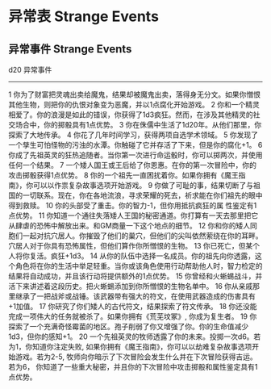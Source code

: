 # 异常表 Strange Events

## 异常事件 Strange Events

  d20   异常事件
  ----- ----------------------------------------------------------------------------------------------------------------------------------------------------------------------------------------------------------------------------------------------------------------------------------
  1     你为了财富把灵魂出卖给魔鬼，结果却被魔鬼出卖，落得身无分文。如果你憎恨其他生物，则把你的仇恨对象变为恶魔，并以1点腐化开始游戏。
  2     你和一个精灵相爱了。你的浪漫是如此的错误，你获得了1d3疯狂。然而，在涉及其他精灵的社交场合中，你的掷骰具有1点优势。
  3     你在侏儒中生活了1d20年。从他们那里，你探索了大地传承。
  4     你花了几年时间学习，获得两项自选学术领域。
  5     你发现了一个孳生可怕怪物的污浊的水潭。你触碰了它并存活了下来，但是你的腐化+1。
  6     你成了先祖英灵的狂热追随者。当你第一次进行命运骰时，你可以掷两次，并使用任何一个结果。
  7     一个矮人国王或王后给了你恩惠。在你的第一次冒险中，你的攻击掷骰获得1点优势。
  8     你的一个祖先一直困扰着你。如果你拥有《魔王指南》，你可以以作祟复杂故事选项开始游戏。
  9     你做了可耻的事，结果切断了与祖国的一切联系。现在，你在各地流浪，寻求荣耀的死去，祈求能在你们祖先的眼中得到救赎。
  10    你的头部受了重击。你的智力-1，但你用抵抗疯狂的属 性鉴定有1点优势。
  11    你知道一个通往失落矮人王国的秘密通道。你打算有一天去那里把它从肆虐的恐怖中解放出来。和GM商量一下这个地点的细节。
  12    你和你的矮人同胞们一起对抗穴居人。你摧毁了他们的巢穴，但他们的尖叫依然萦绕在你的耳畔。穴居人对于你具有恐怖属性，但他们算作你所憎恨的生物。
  13    你已死亡，但某个人将你复活。疯狂+1d3。
  14    从你的队伍中选择一名成员。你的祖先向你透露，这个角色将在你的生活中举足轻重。当你或该角色使用行动帮助他人时，智力检定的结果将自动成功，并且该行动将提供额外的1点优势。
  15    你曾经和火蜥蜴战斗，并活下来讲述着这段历史。把火蜥蜴添加到你所憎恨的生物名单中。
  16    你从亲戚那里继承了一把战斧或战锤。该武器带有强大的符文，在使用武器造成的伤害具有+1加值。
  17    你研究了你们矮人的古代符文，结果探索了符文传承。
  18    你还没能完成一项伟大的任务就被杀了。如果你拥有《荒芜坟冢》, 你成为复生者。
  19    你探索了一个充满奇怪霉菌的地区。孢子削弱了你又增强了你。你的生命值减少1d3，但你的感知+1。
  20    一个先祖英灵的牧师透露了你的未来。投掷一次d6。若 为1，你知道你注定失败, 如果你拥有《魔王指南》，你可以以劫难复杂故事选项开始游戏。若为2-5, 牧师向你暗示了下次冒险会发生什么并在下次冒险获得吉运。若为6， 你知道了一些重大秘密，并且你的下次冒险中攻击掷骰和属性鉴定具有1点优势。

 

